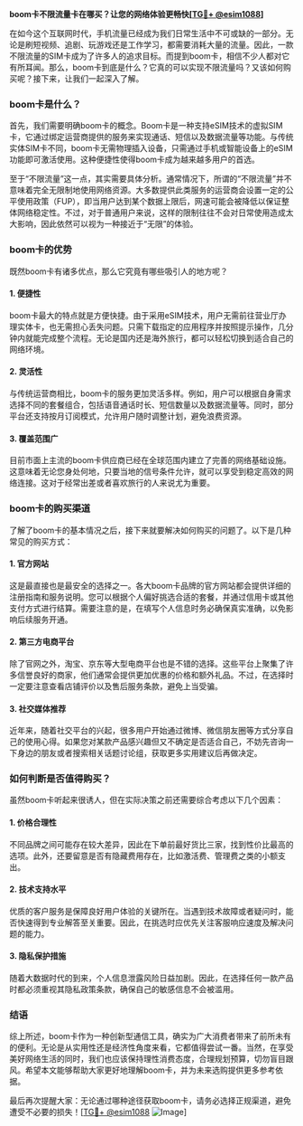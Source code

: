 **boom卡不限流量卡在哪买？让您的网络体验更畅快[[TG💪+ @esim1088](https://t.me/s/esim1088)]**

在如今这个互联网时代，手机流量已经成为我们日常生活中不可或缺的一部分。无论是刷短视频、追剧、玩游戏还是工作学习，都需要消耗大量的流量。因此，一款不限流量的SIM卡成为了许多人的追求目标。而提到boom卡，相信不少人都对它有所耳闻。那么，boom卡到底是什么？它真的可以实现不限流量吗？又该如何购买呢？接下来，让我们一起深入了解。

### boom卡是什么？

首先，我们需要明确boom卡的概念。Boom卡是一种支持eSIM技术的虚拟SIM卡，它通过绑定运营商提供的服务来实现通话、短信以及数据流量等功能。与传统实体SIM卡不同，boom卡无需物理插入设备，只需通过手机或智能设备上的eSIM功能即可激活使用。这种便捷性使得boom卡成为越来越多用户的首选。

至于“不限流量”这一点，其实需要具体分析。通常情况下，所谓的“不限流量”并不意味着完全无限制地使用网络资源。大多数提供此类服务的运营商会设置一定的公平使用政策（FUP），即当用户达到某个数据上限后，网速可能会被降低以保证整体网络稳定性。不过，对于普通用户来说，这样的限制往往不会对日常使用造成太大影响，因此依然可以视为一种接近于“无限”的体验。

### boom卡的优势

既然boom卡有诸多优点，那么它究竟有哪些吸引人的地方呢？

#### 1. **便捷性**
boom卡最大的特点就是方便快捷。由于采用eSIM技术，用户无需前往营业厅办理实体卡，也无需担心丢失问题。只需下载指定的应用程序并按照提示操作，几分钟内就能完成整个流程。无论是国内还是海外旅行，都可以轻松切换到适合自己的网络环境。

#### 2. **灵活性**
与传统运营商相比，boom卡的服务更加灵活多样。例如，用户可以根据自身需求选择不同的套餐组合，包括语音通话时长、短信数量以及数据流量等。同时，部分平台还支持按月订阅模式，允许用户随时调整计划，避免浪费资源。

#### 3. **覆盖范围广**
目前市面上主流的boom卡供应商已经在全球范围内建立了完善的网络基础设施。这意味着无论您身处何地，只要当地的信号条件允许，就可以享受到稳定高效的网络连接。这对于经常出差或者喜欢旅行的人来说尤为重要。

### boom卡的购买渠道

了解了boom卡的基本情况之后，接下来就要解决如何购买的问题了。以下是几种常见的购买方式：

#### 1. **官方网站**
这是最直接也是最安全的选择之一。各大boom卡品牌的官方网站都会提供详细的注册指南和服务说明。您可以根据个人偏好挑选合适的套餐，并通过信用卡或其他支付方式进行结算。需要注意的是，在填写个人信息时务必确保真实准确，以免影响后续服务开通。

#### 2. **第三方电商平台**
除了官网之外，淘宝、京东等大型电商平台也是不错的选择。这些平台上聚集了许多信誉良好的商家，他们通常会提供更加优惠的价格和额外礼品。不过，在选择时一定要注意查看店铺评价以及售后服务条款，避免上当受骗。

#### 3. **社交媒体推荐**
近年来，随着社交平台的兴起，很多用户开始通过微博、微信朋友圈等方式分享自己的使用心得。如果您对某款产品感兴趣但又不确定是否适合自己，不妨先咨询一下身边的朋友或者搜索相关话题讨论组，获取更多实用建议后再做决定。

### 如何判断是否值得购买？

虽然boom卡听起来很诱人，但在实际决策之前还需要综合考虑以下几个因素：

#### 1. **价格合理性**
不同品牌之间可能存在较大差异，因此在下单前最好货比三家，找到性价比最高的选项。此外，还要留意是否有隐藏费用存在，比如激活费、管理费之类的小额支出。

#### 2. **技术支持水平**
优质的客户服务是保障良好用户体验的关键所在。当遇到技术故障或者疑问时，能否快速得到专业解答至关重要。因此，在挑选时应优先关注客服响应速度及解决问题的能力。

#### 3. **隐私保护措施**
随着大数据时代的到来，个人信息泄露风险日益加剧。因此，在选择任何一款产品时都必须重视其隐私政策条款，确保自己的敏感信息不会被滥用。

### 结语

综上所述，boom卡作为一种创新型通信工具，确实为广大消费者带来了前所未有的便利。无论是从实用性还是经济性角度来看，它都值得尝试一番。当然，在享受美好网络生活的同时，我们也应该保持理性消费态度，合理规划预算，切勿盲目跟风。希望本文能够帮助大家更好地理解boom卡，并为未来选购提供更多参考依据。

最后再次提醒大家：无论通过哪种途径获取boom卡，请务必选择正规渠道，避免遭受不必要的损失！[[TG💪+ @esim1088](https://t.me/s/esim1088) ![Image](https://i.postimg.cc/4NQfJmqS/Snipaste-2025-05-13-00-14-12.png)]